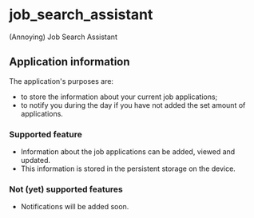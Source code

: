 # job_search_assistant

(Annoying) Job Search Assistant

## Application information

The application's purposes are:
* to store the information about your current job applications;
* to notify you during the day if you have not added the set amount of applications.

### Supported feature
* Information about the job applications can be added, viewed and updated.
* This information is stored in the persistent storage on the device.

### Not (yet) supported features
* Notifications will be added soon.
